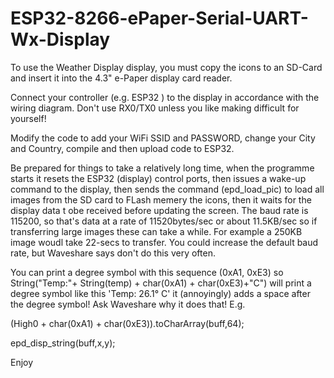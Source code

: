 # ESP32-8266-ePaper-Serial-UART-Wx-Display

To use the Weather Display display, you must copy the icons to an SD-Card and insert it into the 4.3" e-Paper display card reader. 

Connect your controller (e.g. ESP32 ) to the display in accordance with the wiring diagram. Don't use RX0/TX0 unless you like making difficult for yourself!

Modify the code to add your WiFi SSID and PASSWORD, change your City and Country, compile and then upload code to ESP32.

Be prepared for things to take a relatively long time, when the programme starts it resets the ESP32 (display) control ports, then issues a wake-up command to the display, then sends the command (epd_load_pic) to load all images from the SD card to FLash memery the icons, then it waits for the display data t obe received before updating the screen. The baud rate is 115200, so that's data at a rate of 11520bytes/sec or about 11.5KB/sec so if transferring large images these can take a while. For example a 250KB image woudl take 22-secs to transfer. You could increase the default baud rate, but Waveshare says don't do this very often.

You can print a degree symbol with this sequence (0xA1, 0xE3) so String("Temp:"+ String(temp) + char(0xA1) + char(0xE3)+"C") will print a degree symbol like this 'Temp: 26.1° C' it (annoyingly) adds a space after the degree symbol! Ask Waveshare why it does that! E.g.

(High0 + char(0xA1) + char(0xE3)).toCharArray(buff,64);

epd_disp_string(buff,x,y);

Enjoy
